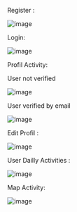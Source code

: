 Register :

![image](https://github.com/a-alhaouil/AbdessamadALHAOUIL-PM/assets/152272492/d680e5c5-e22d-4295-9396-ebda89933662)

Login:

![image](https://github.com/a-alhaouil/AbdessamadALHAOUIL-PM/assets/152272492/0fdd3631-a721-4acd-b002-f59ebbc194f7)


Profil Activity:

User not verified 

![image](https://github.com/a-alhaouil/AbdessamadALHAOUIL-PM/assets/152272492/6e988574-e6ea-4329-adbc-72ea992978f7)

User verified by email

![image](https://github.com/a-alhaouil/AbdessamadALHAOUIL-PM/assets/152272492/0eab10c5-9545-4582-895d-e3b6e4496420)

Edit Profil :

![image](https://github.com/a-alhaouil/AbdessamadALHAOUIL-PM/assets/152272492/694fbc28-53eb-4309-95ad-3bcdcab29fad)

User Dailly  Activities :

![image](https://github.com/a-alhaouil/AbdessamadALHAOUIL-PM/assets/152272492/78c22207-27b1-4536-8412-954853120615)


Map Activity: 

![image](https://github.com/a-alhaouil/AbdessamadALHAOUIL-PM/assets/152272492/90f53b0a-3b81-4207-987e-feea5f134dd9)
